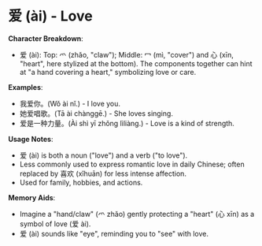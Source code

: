 # **爱 (ài) - Love**

**Character Breakdown**:  
- 爱 (ài): Top: 爫 (zhǎo, "claw"); Middle: 冖 (mì, "cover") and 心 (xīn, "heart", here stylized at the bottom). The components together can hint at "a hand covering a heart," symbolizing love or care.

**Examples**:  
- 我爱你。(Wǒ ài nǐ.) - I love you.  
- 她爱唱歌。(Tā ài chànggē.) - She loves singing.  
- 爱是一种力量。(Ài shì yī zhǒng lìliàng.) - Love is a kind of strength.

**Usage Notes**:  
- 爱 (ài) is both a noun ("love") and a verb ("to love").  
- Less commonly used to express romantic love in daily Chinese; often replaced by 喜欢 (xǐhuān) for less intense affection.  
- Used for family, hobbies, and actions.

**Memory Aids**:  
- Imagine a "hand/claw" (爫 zhǎo) gently protecting a "heart" (心 xīn) as a symbol of love (爱 ài).  
- 爱 (ài) sounds like "eye", reminding you to "see" with love.